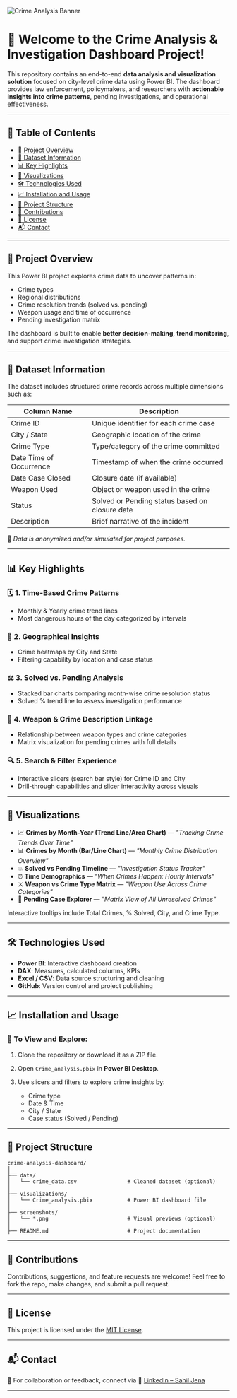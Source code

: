 ![Crime Analysis Banner](crime_wallpaper.png)

# 🚨 Welcome to the **Crime Analysis & Investigation Dashboard** Project!

This repository contains an end-to-end **data analysis and visualization solution** focused on city-level crime data using Power BI. The dashboard provides law enforcement, policymakers, and researchers with **actionable insights into crime patterns**, pending investigations, and operational effectiveness.

---

## 📑 Table of Contents

* [📌 Project Overview](#project-overview)
* [🎯 Dataset Information](#dataset-information)
* [📊 Key Highlights](#key-highlights)
* [📂 Visualizations](#visualizations)
* [🛠 Technologies Used](#technologies-used)
* [📈 Installation and Usage](#installation-and-usage)
* [📁 Project Structure](#project-structure)
* [🤝 Contributions](#contributions)
* [📄 License](#license)
* [📬 Contact](#contact)

---

## 📌 **Project Overview**

This Power BI project explores crime data to uncover patterns in:

* Crime types
* Regional distributions
* Crime resolution trends (solved vs. pending)
* Weapon usage and time of occurrence
* Pending investigation matrix

The dashboard is built to enable **better decision-making**, **trend monitoring**, and support crime investigation strategies.

---

## 🎯 **Dataset Information**

The dataset includes structured crime records across multiple dimensions such as:

| Column Name             | Description                                    |
| ----------------------- | ---------------------------------------------- |
| Crime ID                | Unique identifier for each crime case          |
| City / State            | Geographic location of the crime               |
| Crime Type              | Type/category of the crime committed           |
| Date Time of Occurrence | Timestamp of when the crime occurred           |
| Date Case Closed        | Closure date (if available)                    |
| Weapon Used             | Object or weapon used in the crime             |
| Status                  | Solved or Pending status based on closure date |
| Description             | Brief narrative of the incident                |

📝 *Data is anonymized and/or simulated for project purposes.*

---

## 📊 **Key Highlights**

### 🗓️ 1. Time-Based Crime Patterns

* Monthly & Yearly crime trend lines
* Most dangerous hours of the day categorized by intervals

### 🧭 2. Geographical Insights

* Crime heatmaps by City and State
* Filtering capability by location and case status

### ⚖️ 3. Solved vs. Pending Analysis

* Stacked bar charts comparing month-wise crime resolution status
* Solved % trend line to assess investigation performance

### 🔪 4. Weapon & Crime Description Linkage

* Relationship between weapon types and crime categories
* Matrix visualization for pending crimes with full details

### 🔍 5. Search & Filter Experience

* Interactive slicers (search bar style) for Crime ID and City
* Drill-through capabilities and slicer interactivity across visuals

---

## 📂 **Visualizations**

* 📈 **Crimes by Month-Year (Trend Line/Area Chart)** — *"Tracking Crime Trends Over Time"*
* 📊 **Crimes by Month (Bar/Line Chart)** — *"Monthly Crime Distribution Overview"*
* 💥 **Solved vs Pending Timeline** — *"Investigation Status Tracker"*
* ⏰ **Time Demographics** — *"When Crimes Happen: Hourly Intervals"*
* ⚔️ **Weapon vs Crime Type Matrix** — *"Weapon Use Across Crime Categories"*
* 🧾 **Pending Case Explorer** — *"Matrix View of All Unresolved Crimes"*

Interactive tooltips include Total Crimes, % Solved, City, and Crime Type.

---

## 🛠 **Technologies Used**

* **Power BI**: Interactive dashboard creation
* **DAX**: Measures, calculated columns, KPIs
* **Excel / CSV**: Data source structuring and cleaning
* **GitHub**: Version control and project publishing

---

## 📈 **Installation and Usage**

### 🧰 To View and Explore:

1. Clone the repository or download it as a ZIP file.
2. Open `Crime_analysis.pbix` in **Power BI Desktop**.
3. Use slicers and filters to explore crime insights by:

   * Crime type
   * Date & Time
   * City / State
   * Case status (Solved / Pending)

---

## 📁 **Project Structure**

```
crime-analysis-dashboard/
│
├── data/
│   └── crime_data.csv                # Cleaned dataset (optional)
│
├── visualizations/
│   └── Crime_analysis.pbix           # Power BI dashboard file
│
├── screenshots/
│   └── *.png                         # Visual previews (optional)
│
├── README.md                         # Project documentation
```

---

## 🤝 **Contributions**

Contributions, suggestions, and feature requests are welcome!
Feel free to fork the repo, make changes, and submit a pull request.

---

## 📄 **License**

This project is licensed under the [MIT License](LICENSE).

---

## 📬 **Contact**

📧 For collaboration or feedback, connect via
🔗 [LinkedIn – Sahil Jena](https://www.linkedin.com/in/sahil-jena-067b1b301)

---


